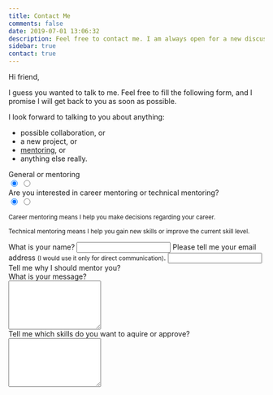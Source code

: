 ```yaml
---
title: Contact Me
comments: false
date: 2019-07-01 13:06:32
description: Feel free to contact me. I am always open for a new discussion or a potential collaboration.
sidebar: true
contact: true
---
```


Hi friend,

I guess you wanted to talk to me. Feel free to fill the following form, and I promise I will get back to you as soon as possible.

I look forward to talking to you about anything:

- possible collaboration, or
- a new project, or
- [mentoring](/mentoring/), or
- anything else really.

<div class="kwes-form form" v-cloak>
  <form method="POST" action="https://kwes.io/api/foreign/forms/ShfiSzjg5kszxStJ0zWd" multistep mode="test">
    <form-step header="Step 1">
      <label class="radio">General or mentoring</label>
      <div class="kw-radio-group" rules="required">
        <input type="radio" name="step" value="general" id="General" label="General" checked="checked">
        <input type="radio" name="step" value="mentoring" id="Mentoring" label="Mentoring">
      </div>
    </form-step>
    <form-step header="Step 2.1">
      <div kw-show="fields.step == 'mentoring'">
        <label class="radio">Are you interested in career mentoring or technical mentoring?</label>
        <div class="kw-radio-group">
          <input type="radio" name="mentoring" value="career" id="Career" label="Career" checked="checked">
          <input type="radio" name="mentoring" value="technical" id="Technical" label="Technical">
        </div>
        <div class="desc">
          <p><small>Career mentoring means I help you make decisions regarding your career.</small></p>
          <p><small>Technical mentoring means I help you gain new skills or improve the current skill level.</small></p>
        </div>
      </div>
      <label for="GeneralName">What is your name?</label>
      <input type="text" id="GeneralName" name="general_name" rules="required">
      <label for="GeneralEmail">Please tell me your email address <small>(I would use it only for direct communication)</small>.</label>
      <input type="email" id="GeneralEmail" name="general_email" rules="required|email|max:255">
      <div kw-show="fields.step == 'mentoring'">
        <label for="GeneralNote">Tell me why I should mentor you?</label>
      </div>
      <div kw-show="fields.step != 'mentoring'">
        <label for="GeneralNote">What is your message?</label>
      </div>
      <textarea id="GeneralNote" name="general_note" rules="required" rows="6"></textarea>
      <div kw-show="fields.mentoring == 'technical'">
        <label for="MentoringNote2">Tell me which skills do you want to aquire or approve?</label>
        <textarea id="MentoringNote2" name="mentoring_note2" rules="required_if:mentoring,technical" rows="6"></textarea>
      </div>
    </form-step>
  </form>
</div>
<script src="https://kwes.io/js/kwes.js"></script>
